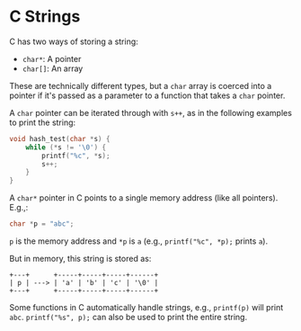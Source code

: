# C Strings

C has two ways of storing a string:

- `char*`: A pointer
- `char[]`: An array

These are technically different types, but a `char` array is coerced into a pointer if it's passed as a parameter to a function that takes a `char` pointer.

A `char` pointer can be iterated through with `s++`, as in the following examples to print the string:

``` c
void hash_test(char *s) {
    while (*s != '\0') {
        printf("%c", *s);
        s++;
    }
}
```

A `char*` pointer in C points to a single memory address (like all pointers). E.g.,:

``` c
char *p = "abc";
```

`p` is the memory address and `*p` is `a` (e.g., `printf("%c", *p);` prints `a`).

But in memory, this string is stored as:

    +---+      +-----+-----+-----+------+
    | p | ---> | 'a' | 'b' | 'c' | '\0' |
    +---+      +-----+-----+-----+------+

Some functions in C automatically handle strings, e.g., `printf(p)` will print `abc`. `printf("%s", p);` can also be used to print the entire string.